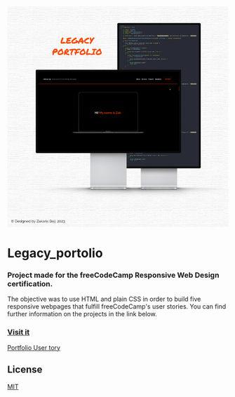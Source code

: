 [![banner](https://github.com/z-bj/Legacy_portolio/blob/master/Legacy_portfolio.png)](z-bj.github.io/Legacy_portolio/)

# Legacy_portolio
### Project made for the freeCodeCamp Responsive Web Design certification. 

The objective was to use HTML and plain CSS in order to build five responsive webpages that fulfill freeCodeCamp's user stories.
You can find further information on the projects in the link below.

### [Visit it](https://z-bj.github.io/Legacy_portolio/)

[Portfolio User tory](https://github.com/z-bj/Legacy_portolio/blob/master/User_story.md)

## License

[MIT](https://choosealicense.com/licenses/mit/)
